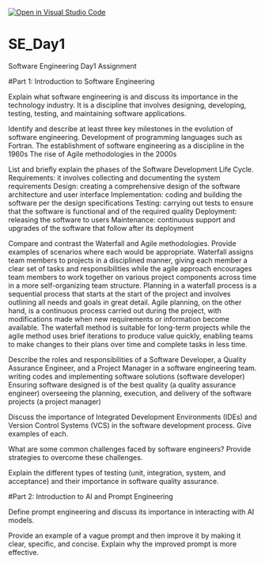 [![Open in Visual Studio Code](https://classroom.github.com/assets/open-in-vscode-2e0aaae1b6195c2367325f4f02e2d04e9abb55f0b24a779b69b11b9e10269abc.svg)](https://classroom.github.com/online_ide?assignment_repo_id=15578815&assignment_repo_type=AssignmentRepo)
# SE_Day1
Software Engineering Day1 Assignment

#Part 1: Introduction to Software Engineering

Explain what software engineering is and discuss its importance in the technology industry.
It is a discipline that involves designing, developing, testing, testing, and maintaining software applications.

Identify and describe at least three key milestones in the evolution of software engineering.
Development of programming languages such as Fortran.
The establishment of software engineering as a discipline in the 1960s
The rise of Agile methodologies in the 2000s

List and briefly explain the phases of the Software Development Life Cycle.
Requirements: it involves collecting and documenting the system requirements
Design: creating a comprehensive design of the software architecture and user interface
Implementation: coding and building the software per the design specifications
Testing: carrying out tests to ensure that the software is functional and of the required quality
Deployment: releasing the software to users
Maintenance: continuous support and upgrades of the software that follow after its deployment

Compare and contrast the Waterfall and Agile methodologies. Provide examples of scenarios where each would be appropriate.
Waterfall assigns team members to projects in a disciplined manner, giving each member a clear set of tasks and responsibilities while the agile approach encourages team members to work together on various project components across time in a more self-organizing team structure.
Planning in a waterfall process is a sequential process that starts at the start of the project and involves outlining all needs and goals in great detail. Agile planning, on the other hand, is a continuous process carried out during the project, with modifications made when new requirements or information become available.
The waterfall method is suitable for long-term projects while the agile method uses brief iterations to produce value quickly, enabling teams to make changes to their plans over time and complete tasks in less time.

Describe the roles and responsibilities of a Software Developer, a Quality Assurance Engineer, and a Project Manager in a software engineering team.
writing codes and implementing software solutions (software developer)
Ensuring software designed is of the best quality (a quality assurance engineer)
overseeing the planning, execution, and delivery of the software projects (a project manager)

Discuss the importance of Integrated Development Environments (IDEs) and Version Control Systems (VCS) in the software development process. Give examples of each.


What are some common challenges faced by software engineers? Provide strategies to overcome these challenges.


Explain the different types of testing (unit, integration, system, and acceptance) and their importance in software quality assurance.


#Part 2: Introduction to AI and Prompt Engineering


Define prompt engineering and discuss its importance in interacting with AI models.


Provide an example of a vague prompt and then improve it by making it clear, specific, and concise. Explain why the improved prompt is more effective.
